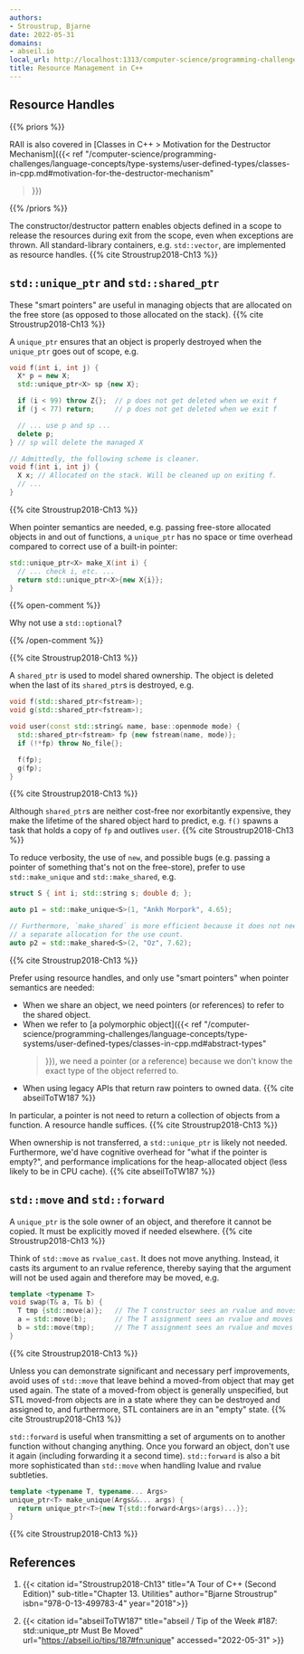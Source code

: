 ```yaml
---
authors:
- Stroustrup, Bjarne
date: 2022-05-31
domains:
- abseil.io
local_url: http://localhost:1313/computer-science/programming-challenges/language-concepts/resource-management/resource-management-cpp/
title: Resource Management in C++
---
```


## Resource Handles

{{% priors %}}

RAII is also covered in [Classes in C++ > Motivation for the Destructor
Mechanism]({{< ref
"/computer-science/programming-challenges/language-concepts/type-systems/user-defined-types/classes-in-cpp.md#motivation-for-the-destructor-mechanism"
>}})

{{% /priors %}}

The constructor/destructor pattern enables objects defined in a scope to
release the resources during exit from the scope, even when exceptions
are thrown. All standard-library containers, e.g. `std::vector`, are
implemented as resource handles. {{% cite Stroustrup2018-Ch13 %}}

## `std::unique_ptr` and `std::shared_ptr`

These "smart pointers" are useful in managing objects that are allocated
on the free store (as opposed to those allocated on the stack). {{% cite
Stroustrup2018-Ch13 %}}

A `unique_ptr` ensures that an object is properly destroyed when the
`unique_ptr` goes out of scope, e.g.

```cpp
void f(int i, int j) {
  X* p = new X;
  std::unique_ptr<X> sp {new X};

  if (i < 99) throw Z{};  // p does not get deleted when we exit f
  if (j < 77) return;     // p does not get deleted when we exit f

  // ... use p and sp ...
  delete p;
} // sp will delete the managed X

// Admittedly, the following scheme is cleaner.
void f(int i, int j) {
  X x; // Allocated on the stack. Will be cleaned up on exiting f.
  // ...
}
```

{{% cite Stroustrup2018-Ch13 %}}

When pointer semantics are needed, e.g. passing free-store allocated
objects in and out of functions, a `unique_ptr` has no space or time
overhead compared to correct use of a built-in pointer:

```cpp
std::unique_ptr<X> make_X(int i) {
  // ... check i, etc. ...
  return std::unique_ptr<X>{new X{i}};
}
```

{{% open-comment %}}

Why not use a `std::optional`?

{{% /open-comment %}}

{{% cite Stroustrup2018-Ch13 %}}

A `shared_ptr` is used to model shared ownership. The object is deleted
when the last of its `shared_ptr`s is destroyed, e.g.

```cpp
void f(std::shared_ptr<fstream>);
void g(std::shared_ptr<fstream>);

void user(const std::string& name, base::openmode mode) {
  std::shared_ptr<fstream> fp {new fstream(name, mode)};
  if (!*fp) throw No_file{};

  f(fp);
  g(fp);
}
```

{{% cite Stroustrup2018-Ch13 %}}

Although `shared_ptr`s are neither cost-free nor exorbitantly expensive,
they make the lifetime of the shared object hard to predict, e.g. `f()`
spawns a task that holds a copy of `fp` and outlives `user`. {{% cite
Stroustrup2018-Ch13 %}}

To reduce verbosity, the use of `new`, and possible bugs (e.g. passing
a pointer of something that's not on the free-store), prefer to use
`std::make_unique` and `std::make_shared`, e.g.

```cpp
struct S { int i; std::string s; double d; };

auto p1 = std::make_unique<S>(1, "Ankh Morpork", 4.65);

// Furthermore, `make_shared` is more efficient because it does not need
// a separate allocation for the use count.
auto p2 = std::make_shared<S>(2, "Oz", 7.62);
```

{{% cite Stroustrup2018-Ch13 %}}

Prefer using resource handles, and only use "smart pointers" when
pointer semantics are needed:

* When we share an object, we need pointers (or references) to refer to
  the shared object.
* When we refer to [a polymorphic object]({{< ref
  "/computer-science/programming-challenges/language-concepts/type-systems/user-defined-types/classes-in-cpp.md#abstract-types"
  >}}), we need a pointer (or a reference) because we don't know the
  exact type of the object referred to.
* When using legacy APIs that return raw pointers to owned data. {{%
  cite abseilToTW187 %}}

In particular, a pointer is not need to return a collection of objects
from a function. A resource handle suffices. {{% cite
Stroustrup2018-Ch13 %}}

When ownership is not transferred, a `std::unique_ptr` is likely not
needed. Furthermore, we'd have cognitive overhead for "what if the
pointer is empty?", and performance implications for the heap-allocated
object (less likely to be in CPU cache). {{% cite abseilToTW187 %}}

## `std::move` and `std::forward`

A `unique_ptr` is the sole owner of an object, and therefore it cannot
be copied. It must be explicitly moved if needed elsewhere. {{% cite
Stroustrup2018-Ch13 %}}

Think of `std::move` as `rvalue_cast`. It does not move anything.
Instead, it casts its argument to an rvalue reference, thereby saying
that the argument will not be used again and therefore may be moved, e.g.

```cpp
template <typename T>
void swap(T& a, T& b) {
  T tmp {std::move(a)};   // The T constructor sees an rvalue and moves
  a = std::move(b);       // The T assignment sees an rvalue and moves
  b = std::move(tmp);     // The T assignment sees an rvalue and moves
}
```

{{% cite Stroustrup2018-Ch13 %}}

Unless you can demonstrate significant and necessary perf improvements,
avoid uses of `std::move` that leave behind a moved-from object that
may get used again. The state of a moved-from object is generally
unspecified, but STL moved-from objects are in a state where they can
be destroyed and assigned to, and furthermore, STL containers are in an
"empty" state. {{% cite Stroustrup2018-Ch13 %}}

`std::forward` is useful when transmitting a set of arguments on to
another function without changing anything. Once you forward an object,
don't use it again (including forwarding it a second time).
`std::forward` is also a bit more sophisticated than `std::move` when
handling lvalue and rvalue subtleties.

```cpp
template <typename T, typename... Args>
unique_ptr<T> make_unique(Args&&... args) {
  return unique_ptr<T>{new T{std::forward<Args>(args)...}};
}
```

{{% cite Stroustrup2018-Ch13 %}}

## References

1. {{< citation
  id="Stroustrup2018-Ch13"
  title="A Tour of C++ (Second Edition)"
  sub-title="Chapter 13. Utilities"
  author="Bjarne Stroustrup"
  isbn="978-0-13-499783-4"
  year="2018">}}

1. {{< citation
  id="abseilToTW187"
  title="abseil / Tip of the Week #187: std::unique_ptr Must Be Moved"
  url="https://abseil.io/tips/187#fn:unique"
  accessed="2022-05-31" >}}

